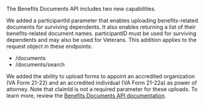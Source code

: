 The Benefits Documents API includes two new capabilities.

We added a participantId parameter that enables uploading benefits-related documents for surviving dependents. It also enables returning a list of their benefits-related document names. participantID must be used for surviving dependents and may also be used for Veterans. This addition applies to the request object in these endpoints:

* /documents
* /documents/search

We added the ability to upload forms to appoint an accredited organization (VA Form 21-22) and an accredited individual (VA Form 21-22a) as power of attorney. Note that claimId is not a required parameter for these uploads. To learn more, review the [Benefits Documents API documentation](https://developer.va.gov/explore/api/benefits-documents/docs?version=current). 
